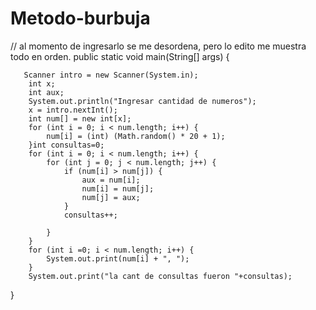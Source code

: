 # Metodo-burbuja 
 // al momento de ingresarlo se me desordena, pero lo edito me muestra todo en orden.
 public static void main(String[] args) {
       
       Scanner intro = new Scanner(System.in);
        int x;
        int aux;
        System.out.println("Ingresar cantidad de numeros");
        x = intro.nextInt();
        int num[] = new int[x];
        for (int i = 0; i < num.length; i++) {
            num[i] = (int) (Math.random() * 20 + 1);
        }int consultas=0; 
        for (int i = 0; i < num.length; i++) {
            for (int j = 0; j < num.length; j++) {
                if (num[i] > num[j]) {
                    aux = num[i];
                    num[i] = num[j];
                    num[j] = aux;
                }
                consultas++;
                
            }
        }
        for (int i =0; i < num.length; i++) {
            System.out.print(num[i] + ", ");
        }
        System.out.print("la cant de consultas fueron "+consultas);
        
    

 }
